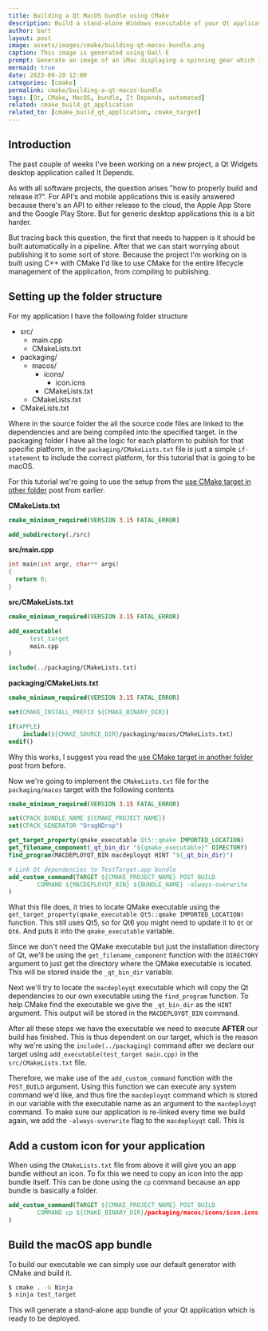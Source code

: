 ```yaml
---
title: Building a Qt MacOS bundle using CMake
description: Build a stand-alone Windows executable of your Qt application using CMake.
author: bart
layout: post
image: assets/images/cmake/building-qt-macos-bundle.png
caption: This image is generated using Dall-E
prompt: Generate an image of an iMac displaying a spinning gear which is connected to an application icon in minimalistic flat style
mermaid: true
date: 2023-09-20 12:00
categories: [cmake]
permalink: cmake/building-a-qt-macos-bundle
tags: [Qt, CMake, MacOS, bundle, It Depends, automated]
related: cmake_build_qt_application
related_to: [cmake_build_qt_application, cmake_target]
---
```


## Introduction

The past couple of weeks I've been working on a new project, a Qt Widgets desktop application called It Depends.

As with all software projects, the question arises "how to properly build and release it?". For API's and mobile applications this is easily answered because there's an API to either release to the cloud, the Apple App Store and the Google Play Store. But for generic desktop applications this is a bit harder.

But tracing back this question, the first that needs to happen is it should be built automatically in a pipeline. After that we can start worrying about publishing it to some sort of store.
Because the project I'm working on is built using C++ with CMake I'd like to use CMake for the entire lifecycle management of the application, from compiling to publishing.

## Setting up the folder structure

For my application I have the following folder structure

* src/
    * main.cpp
    * CMakeLists.txt
* packaging/
    * macos/
      * icons/
        * icon.icns
      * CMakeLists.txt
    * CMakeLists.txt
* CMakeLists.txt

Where in the source folder the all the source code files are linked to the dependencies and are being compiled into the specified target.
In the packaging folder I have all the logic for each platform to publish for that specific platform, in the `packaging/CMakeLists.txt` file is just a simple `if-statement` to include the correct platform, for this tutorial that is going to be macOS.

For this tutorial we're going to use the setup from the [use CMake target in other folder](2023-09-13-use-cmake-target-in-another-folder.md) post from earlier.

__CMakeLists.txt__
```cmake
cmake_minimum_required(VERSION 3.15 FATAL_ERROR)

add_subdirectory(./src)
```

__src/main.cpp__
```cpp
int main(int argc, char** args)
{
  return 0;
}
```

__src/CMakeLists.txt__
```cmake
cmake_minimum_required(VERSION 3.15 FATAL_ERROR)

add_executable(
      test_target
      main.cpp
)

include(../packaging/CMakeLists.txt)
```

__packaging/CMakeLists.txt__
```cmake
cmake_minimum_required(VERSION 3.15 FATAL_ERROR)

set(CMAKE_INSTALL_PREFIX ${CMAKE_BINARY_DIR})

if(APPLE)
    include(${CMAKE_SOURCE_DIR}/packaging/macos/CMakeLists.txt)
endif()
```

Why this works, I suggest you read the [use CMake target in another folder](2023-09-13-use-cmake-target-in-another-folder.md) post from before.

Now we're going to implement the `CMakeLists.txt` file for the `packaging/macos` target with the following contents

```cmake
cmake_minimum_required(VERSION 3.15 FATAL_ERROR)

set(CPACK_BUNDLE_NAME ${CMAKE_PROJECT_NAME})
set(CPACK_GENERATOR "DragNDrop")

get_target_property(qmake_executable Qt5::qmake IMPORTED_LOCATION)
get_filename_component(_qt_bin_dir "${qmake_executable}" DIRECTORY)
find_program(MACDEPLOYQT_BIN macdeployqt HINT "${_qt_bin_dir}")

# Link Qt dependencies to TestTarget.app bundle
add_custom_command(TARGET ${CMAKE_PROJECT_NAME} POST_BUILD
        COMMAND ${MACDEPLOYQT_BIN} ${BUNDLE_NAME} -always-overwrite
)
```

What this file does, it tries to locate QMake executable using the `get_target_property(qmake_executable Qt5::qmake IMPORTED_LOCATION)` function. This still uses Qt5, so for Qt6 you might need to update it to `Qt` or `Qt6`.
And puts it into the `qmake_executable` variable.

Since we don't need the QMake executable but just the installation directory of Qt, we'll be using the `get_filename_component` function with the `DIRECTORY` argument to just get the directory where the QMake executable is located.
This will be stored inside the `_qt_bin_dir` variable.

Next we'll try to locate the `macdeployqt` executable which will copy the Qt dependencies to our own executable using the `find_program` function. To help CMake find the executable we give the `_qt_bin_dir` as the `HINT` argument.
This output will be stored in the `MACDEPLOYQT_BIN` command.

After all these steps we have the executable we need to execute __AFTER__ our build has finished. This is thus dependent on our target, which is the reason why we're using the `include(../packaging)` command after we declare our target using `add_executable(test_target main.cpp)` in the `src/CMakeLists.txt` file.

Therefore, we make use of the `add_custom_command` function with the `POST_BUILD` argument. Using this function we can execute any system command we'd like, and thus fire the `macdeployqt` command which is stored in our variable with the executable name as an argument to the `macdeployqt` command.
To make sure our application is re-linked every time we build again, we add the `-always-overwrite` flag to the `macdeployqt` call. This is

## Add a custom icon for your application

When using the `CMakeLists.txt` file from above it will give you an app bundle without an icon. To fix this we need to copy an icon into the app bundle itself.
This can be done using the `cp` command because an app bundle is basically a folder.

```cmake
add_custom_command(TARGET ${CMAKE_PROJECT_NAME} POST_BUILD
        COMMAND cp ${CMAKE_BINARY_DIR}/packaging/macos/icons/icon.icns ${BUNDLE_NAME}/Contents/Resources
)
```

## Build the macOS app bundle

To build our executable we can simply use our default generator with CMake and build it.

```bash
$ cmake . -G Ninja
$ ninja test_target
```

This will generate a stand-alone app bundle of your Qt application which is ready to be deployed.